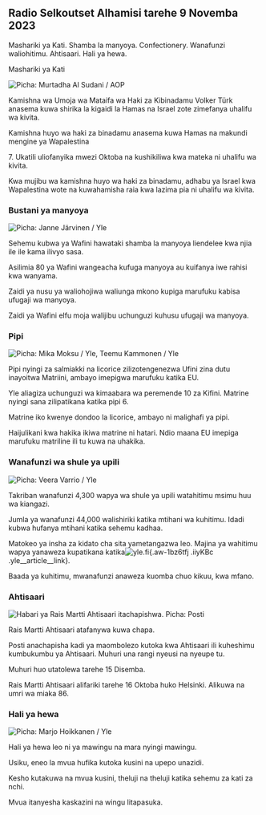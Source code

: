 ## Radio Selkoutset Alhamisi tarehe 9 Novemba 2023

Mashariki ya Kati. Shamba la manyoya. Confectionery. Wanafunzi waliohitimu. Ahtisaari. Hali ya hewa.

Mashariki ya Kati

![ Picha: Murtadha Al Sudani / AOP](https://images.cdn.yle.fi/image/upload/c_crop,h_3078,w_5472,x_0,y_570/ar_1.7777777777777777,c_fill,g6_d0_10,g_10_faces,.0/q_auto:eco/f_auto/fl_lossy/v1699096585/39-11958306546279b91a3b)

Kamishna wa Umoja wa Mataifa wa Haki za Kibinadamu Volker Türk anasema kuwa shirika la kigaidi la Hamas na Israel zote zimefanya uhalifu wa kivita.

Kamishna huyo wa haki za binadamu anasema kuwa Hamas na makundi mengine ya Wapalestina

7\. Ukatili uliofanyika mwezi Oktoba na kushikiliwa kwa mateka ni uhalifu wa kivita.

Kwa mujibu wa kamishna huyo wa haki za binadamu, adhabu ya Israel kwa Wapalestina wote na kuwahamisha raia kwa lazima pia ni uhalifu wa kivita.

### Bustani ya manyoya

![ Picha: Janne Järvinen / Yle](https://images.cdn.yle.fi/image/upload/c_crop,h_4024,w_7154,x_3,y_757/ar_1.7777777777777777,c_fill,g6_pr0_10.0/q_auto:eco/f_auto/fl_lossy/v1696520411/39-1181991651ed3e183fc7)

Sehemu kubwa ya Wafini hawataki shamba la manyoya liendelee kwa njia ile ile kama ilivyo sasa.

Asilimia 80 ya Wafini wangeacha kufuga manyoya au kuifanya iwe rahisi kwa wanyama.

Zaidi ya nusu ya waliohojiwa waliunga mkono kupiga marufuku kabisa ufugaji wa manyoya.

Zaidi ya Wafini elfu moja walijibu uchunguzi kuhusu ufugaji wa manyoya.

### Pipi

![ Picha: Mika Moksu / Yle, Teemu Kammonen / Yle](https://images.cdn.yle.fi/image/upload/c_crop,h_1814,w_3217,x_0,y_0/ar_1.7777777777777777,c_fill_face,,w_1200/dpr_1.0/q_auto:eco/f_auto/fl_lossy/v1699517933/39-1197951654c95aa03257)

Pipi nyingi za salmiakki na licorice zilizotengenezwa Ufini zina dutu inayoitwa Matriini, ambayo imepigwa marufuku katika EU.

Yle aliagiza uchunguzi wa kimaabara wa peremende 10 za Kifini. Matrine nyingi sana zilipatikana katika pipi 6.

Matrine iko kwenye dondoo la licorice, ambayo ni malighafi ya pipi.

Haijulikani kwa hakika ikiwa matrine ni hatari. Ndio maana EU imepiga marufuku matriline ili tu kuwa na uhakika.

### Wanafunzi wa shule ya upili

![ Picha: Veera Varrio / Yle](https://images.cdn.yle.fi/image/upload/c_crop,h_1080,w_1919,x_0,y_0/ar_1.777777777777777,c_fill,g_faces,w_1925,w_605.0/q_auto:eco/f_auto/fl_lossy/v1699354150/39-11968216549e8120dbd8)

Takriban wanafunzi 4,300 wapya wa shule ya upili watahitimu msimu huu wa kiangazi.

Jumla ya wanafunzi 44,000 walishiriki katika mtihani wa kuhitimu. Idadi kubwa hufanya mtihani katika sehemu kadhaa.

Matokeo ya insha za kidato cha sita yametangazwa leo. Majina ya wahitimu wapya yanaweza kupatikana katika![yle.fi](https://yle.fi/a/74-20057938){.aw-1bz6tfj .iiyKBc .yle__article__link}.

Baada ya kuhitimu, mwanafunzi anaweza kuomba chuo kikuu, kwa mfano.

### Ahtisaari

![Habari ya Rais Martti Ahtisaari itachapishwa. Picha: Posti](https://images.cdn.yle.fi/image/upload/c_crop,h_839,w_1497,x_0,y_0/ar_1.77777777777777777,c_fill,g_faces,h_675,w_1200_uutop/d0./f_auto/fl_lossy/v1699530416/39-1198123654cc6189c3ab)

Rais Martti Ahtisaari atafanywa kuwa chapa.

Posti anachapisha kadi ya maombolezo kutoka kwa Ahtisaari ili kuheshimu kumbukumbu ya Ahtisaari. Muhuri una rangi nyeusi na nyeupe tu.

Muhuri huo utatolewa tarehe 15 Disemba.

Rais Martti Ahtisaari alifariki tarehe 16 Oktoba huko Helsinki. Alikuwa na umri wa miaka 86.

### Hali ya hewa

![ Picha: Marjo Hoikkanen / Yle](https://images.cdn.yle.fi/image/upload/c_crop,h_1080,w_1919,x_0,y_0/ar_1.7777777777777777,c_fill,g_faces_60,wh_1.0/q_auto:eco/f_auto/fl_lossy/v1699507570/39-1197896654c6d10b133e)

Hali ya hewa leo ni ya mawingu na mara nyingi mawingu.

Usiku, eneo la mvua hufika kutoka kusini na upepo unazidi.

Kesho kutakuwa na mvua kusini, theluji na theluji katika sehemu za kati za nchi.

Mvua itanyesha kaskazini na wingu litapasuka.